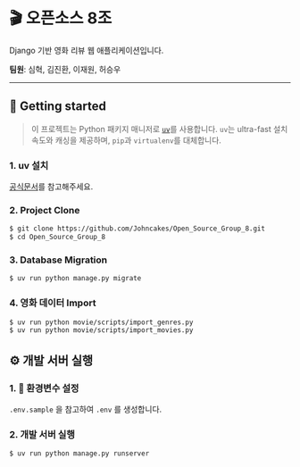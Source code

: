 
# 🎬 오픈소스 8조

Django 기반 영화 리뷰 웹 애플리케이션입니다.

**팀원**: 심혁, 김진환, 이재원, 허승우  

---

## 🚀 Getting started

> 이 프로젝트는 Python 패키지 매니저로 [`uv`](https://github.com/astral-sh/uv)를 사용합니다. `uv`는 ultra-fast 설치 속도와 캐싱을 제공하며, `pip`과 `virtualenv`를 대체합니다.

### 1. uv 설치

[공식문서](https://docs.astral.sh/uv/getting-started/installation/)를 참고해주세요.

### 2. Project Clone
```bash
$ git clone https://github.com/Johncakes/Open_Source_Group_8.git
$ cd Open_Source_Group_8
```

### 3. Database Migration
```bash
$ uv run python manage.py migrate
```

### 4. 영화 데이터 Import
```bash
$ uv run python movie/scripts/import_genres.py
$ uv run python movie/scripts/import_movies.py
```


## ⚙️ 개발 서버 실행

### 1. 📝 환경변수 설정
`.env.sample` 을 참고하여 `.env` 를 생성합니다.

### 2. 개발 서버 실행
```bash
$ uv run python manage.py runserver
```
